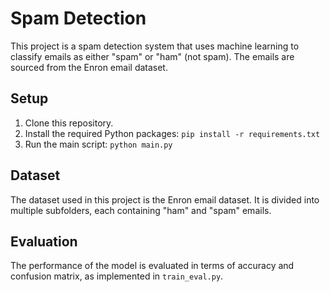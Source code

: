 # Spam Detection

This project is a spam detection system that uses machine learning to classify emails as either "spam" or "ham" (not spam). The emails are sourced from the Enron email dataset.



## Setup

1. Clone this repository.
2. Install the required Python packages: `pip install -r requirements.txt`
3. Run the main script: `python main.py`

## Dataset

The dataset used in this project is the Enron email dataset. It is divided into multiple subfolders, each containing "ham" and "spam" emails.

## Evaluation

The performance of the model is evaluated in terms of accuracy and confusion matrix, as implemented in `train_eval.py`.

